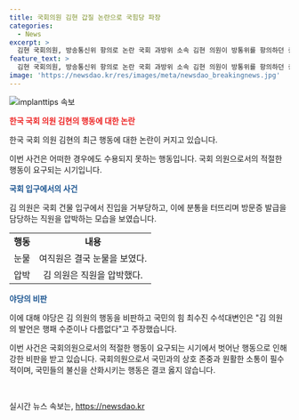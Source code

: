 ```yaml
---
title: 국회의원 김현 갑질 논란으로 국힘당 파장
categories:
  - News
excerpt: >
  김현 국회의원, 방송통신위 항의로 논란 국회 과방위 소속 김현 의원이 방통위를 항의하던 중 직원을 압박하고 눈물을 유발하는 사태가 발생했다. 이에 국민의힘은 김 의원을 향해 갑질 비판을 퍼뜨렸고, 여야 위원들은 김홍일 방통위원장 탄핵 추진 문제로 인해 각각 방송통신위를 찾아 집회를 벌였다. 국민의힘은 김 의원의 행위를 행패 수준이라 주장하며, 민주당의 외침은 거짓이라 비판했다.
feature_text: >
  김현 국회의원, 방송통신위 항의로 논란 국회 과방위 소속 김현 의원이 방통위를 항의하던 중 직원을 압박하고 눈물을 유발하는 사태가 발생했다. 이에 국민의힘은 김 의원을 향해 갑질 비판을 퍼뜨렸고, 여야 위원들은 김홍일 방통위원장 탄핵 추진 문제로 인해 각각 방송통신위를 찾아 집회를 벌였다. 국민의힘은 김 의원의 행위를 행패 수준이라 주장하며, 민주당의 외침은 거짓이라 비판했다.
image: 'https://newsdao.kr/res/images/meta/newsdao_breakingnews.jpg'
---
```


<p><img src="https://newsdao.kr/res/images/meta/newsdao_breakingnews.jpg" alt="implanttips 속보" /></p>

<p><b><span style="color: #ee2323;">한국 국회 의원 김현의 행동에 대한 논란</span></b></p>

<p>한국 국회 의원 김현의 최근 행동에 대한 논란이 커지고 있습니다.</p>

<p data-ke-size="size16">이번 사건은 어떠한 경우에도 수용되지 못하는 행동입니다. 국회 의원으로서의 적절한 행동이 요구되는 시기입니다.</p>

<p><b><span style="color: #1a5490;">국회 입구에서의 사건</span></b></p>

<p>김 의원은 국회 건물 입구에서 진입을 거부당하고, 이에 분통을 터뜨리며 방문증 발급을 담당하는 직원을 압박하는 모습을 보였습니다.</p>

<table>
  <tr>
    <td style="text-align: center; height: 17px;"><b>행동</b></td>
    <td style="text-align: center; height: 17px;"><b>내용</b></td>
  </tr>
  <tr>
    <td style="text-align: center; height: 17px;">눈물</td>
    <td style="text-align: center; height: 17px;">여직원은 결국 눈물을 보였다.</td>
  </tr>
  <tr>
    <td style="text-align: center; height: 17px;">압박</td>
    <td style="text-align: center; height: 17px;">김 의원은 직원을 압박했다.</td>
  </tr>
</table>

<p><b><span style="color: #1a5490;">야당의 비판</span></b></p>

<p>이에 대해 야당은 김 의원의 행동을 비판하고 국민의 힘 최수진 수석대변인은 "김 의원의 발언은 행패 수준이나 다름없다"고 주장했습니다.</p>

<p>이번 사건은 국회의원으로서의 적절한 행동이 요구되는 시기에서 벗어난 행동으로 인해 강한 비판을 받고 있습니다. 국회의원으로서 국민과의 상호 존중과 원활한 소통이 필수적이며, 국민들의 불신을 산화시키는 행동은 결코 옳지 않습니다.</p>

<p data-ke-size="size16">&nbsp;</p>
실시간 뉴스 속보는, <a href="https://newsdao.kr" rel="dofollow">https://newsdao.kr</a>


